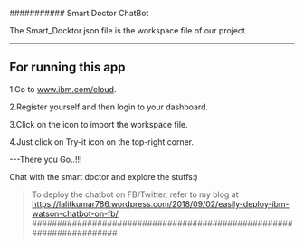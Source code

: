 ###########
Smart Doctor ChatBot

The Smart_Docktor.json file is the workspace file of our project.

-------------------
For running this app
-------------------
1.Go to www.ibm.com/cloud.

2.Register yourself and then login to your dashboard.

3.Click on the icon to import the workspace file.

4.Just click on Try-it icon on the top-right corner.


---There you Go..!!!

Chat with the smart doctor and explore the stuffs:)

> To deploy the chatbot on FB/Twitter, refer to my blog at https://lalitkumar786.wordpress.com/2018/09/02/easily-deploy-ibm-watson-chatbot-on-fb/
#####################################################################
